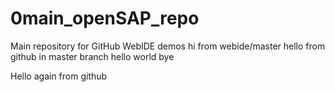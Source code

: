 # 0main_openSAP_repo
Main repository for GitHub WebIDE demos
hi from webide/master
hello from github in master branch
hello world
bye

Hello again from github

